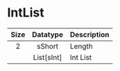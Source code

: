 # IntList

| Size |  Datatype  | Description |
|:----:|:----------:|:------------|
|  2   |   sShort   | Length      |
|      | List[sInt] | Int List    |